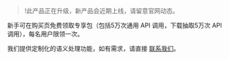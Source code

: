 >!此产品正在升级，新产品会近期上线，请留意官网动态。

新手可在购买页免费领取专享包（包括5万次通用 API 调用，下载抽取5万次 API 调用），每名用户限领一次。

我们提供定制化的语义处理功能，如有需求，请直接 [联系我们](https://cloud.tencent.com/about/connect)。
